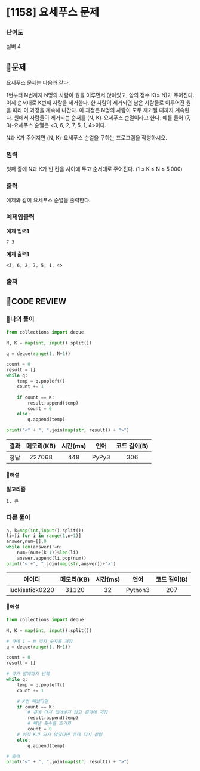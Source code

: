 # [1158] 요세푸스 문제

### **난이도**
실버 4
## **📝문제**
요세푸스 문제는 다음과 같다.

1번부터 N번까지 N명의 사람이 원을 이루면서 앉아있고, 양의 정수 K(≤ N)가 주어진다. 이제 순서대로 K번째 사람을 제거한다. 한 사람이 제거되면 남은 사람들로 이루어진 원을 따라 이 과정을 계속해 나간다. 이 과정은 N명의 사람이 모두 제거될 때까지 계속된다. 원에서 사람들이 제거되는 순서를 (N, K)-요세푸스 순열이라고 한다. 예를 들어 (7, 3)-요세푸스 순열은 <3, 6, 2, 7, 5, 1, 4>이다.

N과 K가 주어지면 (N, K)-요세푸스 순열을 구하는 프로그램을 작성하시오.
### **입력**
첫째 줄에 N과 K가 빈 칸을 사이에 두고 순서대로 주어진다. (1 ≤ K ≤ N ≤ 5,000)
### **출력**
예제와 같이 요세푸스 순열을 출력한다.
### **예제입출력**

**예제 입력1**

```
7 3
```

**예제 출력1**

```
<3, 6, 2, 7, 5, 1, 4>
```

### **출처**

## **🧐CODE REVIEW**

### **🧾나의 풀이**

```python
from collections import deque

N, K = map(int, input().split())

q = deque(range(1, N+1))

count = 0
result = []
while q:
    temp = q.popleft()
    count += 1

    if count == K:
        result.append(temp)
        count = 0
    else:
        q.append(temp)

print("<" + ", ".join(map(str, result)) + ">")
```

결과	| 메모리(KB) |	시간(ms) |	언어 |	코드 길이(B)
:----:|:-----:|:-----:|:-----:|:--------:
정답|227068|448|PyPy3|306
#### **📝해설**

**알고리즘**
```
1. 큐
```

### **다른 풀이**

```python
n, k=map(int,input().split())
li=[i for i in range(1,n+1)]
answer,num=[],0
while len(answer)!=n:
    num=(num+(k-1))%len(li)
    answer.append(li.pop(num))
print('<'+", ".join(map(str,answer))+'>')
```

아이디 | 메모리(KB) |	시간(ms) |	언어 |	코드 길이(B) 
:-----:|:-----:|:-----:|:----:|:--------:
luckisstick0220|31120|32|Python3|207
#### **📝해설**

```python
from collections import deque

N, K = map(int, input().split())

# 큐에 1 ~ N 까지 숫자를 저장
q = deque(range(1, N+1))

count = 0
result = []

# 큐가 빌때까지 반복
while q:
    temp = q.popleft()
    count += 1

    # K번 빼냈다면
    if count == K:
        # 큐에 다시 집어넣지 않고 결과에 저장
        result.append(temp)
        # 빼낸 횟수를 초기화
        count = 0
    # 아직 K가 되지 않았다면 큐에 다시 삽입
    else:
        q.append(temp)

# 출력
print("<" + ", ".join(map(str, result)) + ">")
```